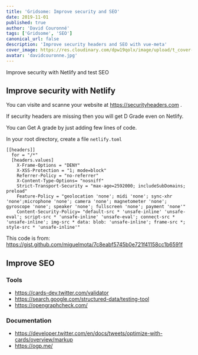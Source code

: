 ```yaml
---
title: 'Gridsome: Improve security and SEO'
date: 2019-11-01
published: true
author: 'David Couronné'
tags: ['Gridsome', 'SEO']
canonical_url: false
description: 'Improve security headers and SEO with vue-meta'
cover_image: https://res.cloudinary.com/dpw19qolx/image/upload/t_cover-image/v1572590743/bernard-hermant-IhcSHrZXFs4-unsplash.jpg
avatar: 'davidcouronne.jpg'
---
```


Improve security with Netlify and test SEO

<!--truncate-->

## Improve security with Netlify

You can visite and scanne your website at https://securityheaders.com .

If security headers are missing then you will get D Grade even on Netlify.

You can Get A grade by just adding few lines of code.

In your root directory, create a file `netlify.toml`

```toml{codeTitle: "netlify.toml"}
[[headers]]
  for = "/*"
  [headers.values]
    X-Frame-Options = "DENY"
    X-XSS-Protection = "1; mode=block"
    Referrer-Policy = "no-referrer"
    X-Content-Type-Options= "nosniff"
    Strict-Transport-Security = "max-age=2592000; includeSubDomains; preload"
    Feature-Policy = "geolocation 'none'; midi 'none'; sync-xhr 'none';microphone 'none'; camera 'none'; magnetometer 'none'; gyroscope 'none'; speaker 'none'; fullscreen 'none'; payment 'none'"
    Content-Security-Policy= "default-src * 'unsafe-inline' 'unsafe-eval'; script-src * 'unsafe-inline' 'unsafe-eval'; connect-src * 'unsafe-inline'; img-src * data: blob: 'unsafe-inline'; frame-src *; style-src * 'unsafe-inline'"
```

This code is from: https://gist.github.com/miguelmota/7c8eabf5745b0e721f41158cc1b6591f

## Improve SEO

### Tools

- https://cards-dev.twitter.com/validator
- https://search.google.com/structured-data/testing-tool
- https://opengraphcheck.com/

### Documentation

- https://developer.twitter.com/en/docs/tweets/optimize-with-cards/overview/markup
- https://ogp.me/
